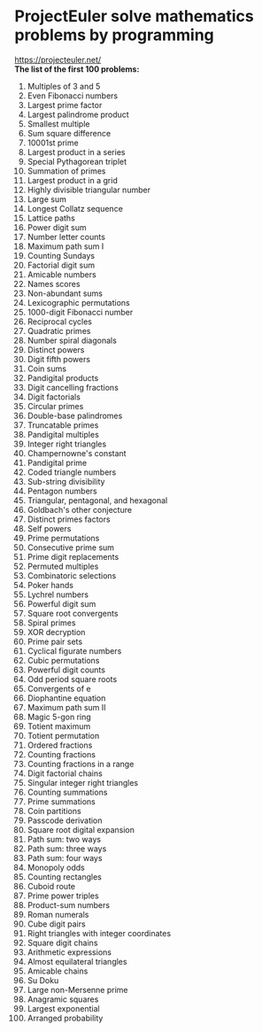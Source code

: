 # ProjectEuler solve mathematics problems by programming 
https://projecteuler.net/   
**The list of the first 100 problems:**  
1. Multiples of 3 and 5  
2. Even Fibonacci numbers  
3. Largest prime factor  
4. Largest palindrome product  
5. Smallest multiple  
6. Sum square difference  
7. 10001st prime  
8. Largest product in a series  
9. Special Pythagorean triplet  
10. Summation of primes  
11. Largest product in a grid  
12. Highly divisible triangular number  
13. Large sum  
14. Longest Collatz sequence  
15. Lattice paths  
16. Power digit sum  
17. Number letter counts  
18. Maximum path sum I  
19. Counting Sundays  
20. Factorial digit sum  
21. Amicable numbers  
22. Names scores  
23. Non-abundant sums  
24. Lexicographic permutations  
25. 1000-digit Fibonacci number  
26. Reciprocal cycles  
27. Quadratic primes  
28. Number spiral diagonals  
29. Distinct powers  
30. Digit fifth powers  
31. Coin sums  
32. Pandigital products  
33. Digit cancelling fractions  
34. Digit factorials  
35. Circular primes  
36. Double-base palindromes  
37. Truncatable primes  
38. Pandigital multiples  
39. Integer right triangles  
40. Champernowne's constant  
41. Pandigital prime  
42. Coded triangle numbers  
43. Sub-string divisibility  
44. Pentagon numbers  
45. Triangular, pentagonal, and hexagonal  
46. Goldbach's other conjecture  
47. Distinct primes factors  
48. Self powers  
49. Prime permutations  
50. Consecutive prime sum  
51. Prime digit replacements  
52. Permuted multiples  
53. Combinatoric selections  
54. Poker hands  
55. Lychrel numbers  
56. Powerful digit sum  
57. Square root convergents  
58. Spiral primes  
59. XOR decryption  
60. Prime pair sets  
61. Cyclical figurate numbers  
62. Cubic permutations  
63. Powerful digit counts   
64. Odd period square roots   
65. Convergents of e  
66. Diophantine equation  
67. Maximum path sum II  
68. Magic 5-gon ring  
69. Totient maximum  
70. Totient permutation  
71. Ordered fractions  
72. Counting fractions  
73. Counting fractions in a range  
74. Digit factorial chains  
75. Singular integer right triangles  
76. Counting summations  
77. Prime summations  
78. Coin partitions  
79. Passcode derivation  
80. Square root digital expansion  
81. Path sum: two ways  
82. Path sum: three ways  
83. Path sum: four ways  
84. Monopoly odds  
85. Counting rectangles  
86. Cuboid route  
87. Prime power triples  
88. Product-sum numbers  
89. Roman numerals  
90. Cube digit pairs  
91. Right triangles with integer coordinates  
92. Square digit chains  
93. Arithmetic expressions  
94. Almost equilateral triangles  
95. Amicable chains  
96. Su Doku  
97. Large non-Mersenne prime  
98. Anagramic squares  
99. Largest exponential  
100. Arranged probability  
